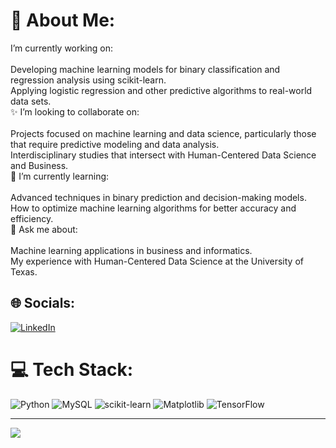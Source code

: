 # 💫 About Me:
I’m currently working on:<br><br>Developing machine learning models for binary classification and regression analysis using scikit-learn.<br>Applying logistic regression and other predictive algorithms to real-world data sets.<br>✨ I’m looking to collaborate on:<br><br>Projects focused on machine learning and data science, particularly those that require predictive modeling and data analysis.<br>Interdisciplinary studies that intersect with Human-Centered Data Science and Business.<br>🌱 I’m currently learning:<br><br>Advanced techniques in binary prediction and decision-making models.<br>How to optimize machine learning algorithms for better accuracy and efficiency.<br>💬 Ask me about:<br><br>Machine learning applications in business and informatics.<br>My experience with Human-Centered Data Science at the University of Texas.<br>


## 🌐 Socials:
[![LinkedIn](https://img.shields.io/badge/LinkedIn-%230077B5.svg?logo=linkedin&logoColor=white)](https://linkedin.com/in/https://www.linkedin.com/in/marcushanania/) 

# 💻 Tech Stack:
![Python](https://img.shields.io/badge/python-3670A0?style=for-the-badge&logo=python&logoColor=ffdd54) ![MySQL](https://img.shields.io/badge/mysql-%2300000f.svg?style=for-the-badge&logo=mysql&logoColor=white) ![scikit-learn](https://img.shields.io/badge/scikit--learn-%23F7931E.svg?style=for-the-badge&logo=scikit-learn&logoColor=white) ![Matplotlib](https://img.shields.io/badge/Matplotlib-%23ffffff.svg?style=for-the-badge&logo=Matplotlib&logoColor=black) ![TensorFlow](https://img.shields.io/badge/TensorFlow-%23FF6F00.svg?style=for-the-badge&logo=TensorFlow&logoColor=white)


---
[![](https://visitcount.itsvg.in/api?id=MarcusH25&icon=1&color=0)](https://visitcount.itsvg.in)

<!-- Proudly created with GPRM ( https://gprm.itsvg.in ) -->
